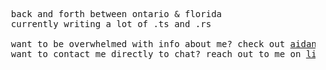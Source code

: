 <pre>
  back and forth between ontario & florida
  currently writing a lot of .ts and .rs
  
  want to be overwhelmed with info about me? check out <a href="https://aidantraboulay.dev" target="_blank">aidantraboulay.dev</a>
  want to contact me directly to chat? reach out to me on <a href="https://linkedin.com/in/aidan-traboulay/" target="_blank">linkedin</a>
</pre>






